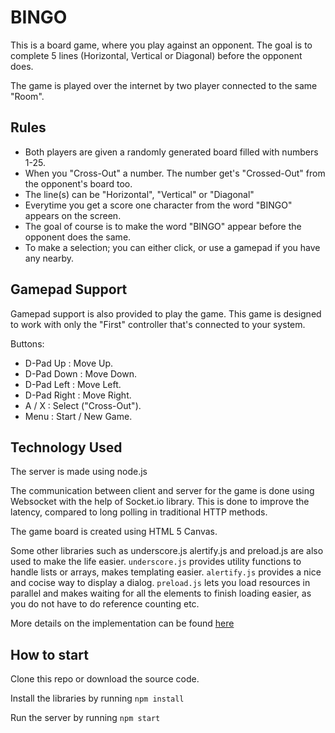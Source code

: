 # BINGO

This is a board game, where you play against an opponent. The goal is to complete 5 lines (Horizontal, Vertical or Diagonal) before the opponent does.

The game is played over the internet by two player connected to the same "Room".

## Rules

* Both players are given a randomly generated board filled with numbers 1-25.
* When you "Cross-Out" a number. The number get's "Crossed-Out" from the opponent's board too.
* The line(s) can be "Horizontal", "Vertical" or "Diagonal"
* Everytime you get a score one character from the word "BINGO" appears on the screen.
* The goal of course is to make the word "BINGO" appear before the opponent does the same.
* To make a selection; you can either click, or use a gamepad if you have any nearby.

## Gamepad Support

Gamepad support is also provided to play the game.
This game is designed to work with only the "First" controller that's connected to your system.

Buttons:

* D-Pad Up    : Move Up.
* D-Pad Down  : Move Down.
* D-Pad Left  : Move Left.
* D-Pad Right : Move Right.
* A / X       : Select ("Cross-Out").
* Menu        : Start / New Game.

## Technology Used

The server is made using node.js

The communication between client and server for the game is done using Websocket with the help of Socket.io library. This is done to improve the latency, compared to long polling in traditional HTTP methods.

The game board is created using HTML 5 Canvas.

Some other libraries such as underscore.js alertify.js and preload.js are also used to make the life easier.
`underscore.js` provides utility functions to handle lists or arrays, makes templating easier.
`alertify.js` provides a nice and cocise way to display a dialog.
`preload.js` lets you load resources in parallel and makes waiting for all the elements to finish loading easier, as you do not have to do reference counting etc.

More details on the implementation can be found [here](IMPLEMENTATION.md)

## How to start
Clone this repo or download the source code.

Install the libraries by running `npm install`

Run the server by running `npm start`
